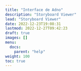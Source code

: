 ```yaml
---
title: "Interface de Adno"
description: "Storyboard Viewer"
lead: "Storyboard Viewer"
date: 2022-12-23T19:08:31
lastmod: 2022-12-27T09:42:23  
draft: true 
images: []
menu:
  docs:
    parent: "help"
weight: 100
toc: true
---
```


